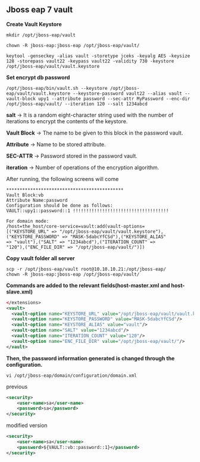 ## Jboss eap 7 vault


**Create Vault Keystore**
```
mkdir /opt/jboss-eap/vault
```
```
chown -R jboss-eap:jboss-eap /opt/jboss-eap/vault/
```
```
keytool -genseckey -alias vault -storetype jceks -keyalg AES -keysize 128 -storepass vault22 -keypass vault22 -validity 730 -keystore /opt/jboss-eap/vault/vault.keystore
```
**Set encrypt db password**
```
/opt/jboss-eap/bin/vault.sh --keystore /opt/jboss-eap/vault/vault.keystore --keystore-password vault22 --alias vault --vault-block upy1 --attribute password --sec-attr MyPassword --enc-dir /opt/jboss-eap/vault/ --iteration 120 --salt 1234abcd
```
**salt**               -> It is a random eight-character string used with the number of iterations to encrypt the contents of the keystore.

**Vault Block**  -> The name to be given to this block in the password vault.

**Attribute**     -> Name to be stored attribute.

**SEC-ATTR**  -> Password stored in the password vault.

**iteration**   -> Number of operations of the encryption algorithm.

After running, the following screens will come
```
********************************************
Vault Block:vb
Attribute Name:password
Configuration should be done as follows:
VAULT::upy1::password::1 !!!!!!!!!!!!!!!!!!!!!!!!!!!!!!!!!!!!

For domain mode:
/host=the_host/core-service=vault:add(vault-options=
[("KEYSTORE_URL" => "/opt/jboss-eap/vault/vault.keystore"),
("KEYSTORE_PASSWORD" => "MASK-5dabcYfCSd"),("KEYSTORE_ALIAS" 
=> "vault"),("SALT" => "1234abcd"),("ITERATION_COUNT" => 
"120"),("ENC_FILE_DIR" => "/opt/jboss-eap/vault/")])
```
**Copy vault folder all server**
```
scp -r /opt/jboss-eap/vault root@10.10.10.21:/opt/jboss-eap/
chown -R jboss-eap:jboss-eap /opt/jboss-eap/vault/
```

**Commands are added to the relevant fields(host-master.xml and host-slave.xml)**
```xml
</extensions>
<vault>
  <vault-option name="KEYSTORE_URL" value="/opt/jboss-eap/vault/vault.keystore"/>
  <vault-option name="KEYSTORE_PASSWORD" value="MASK-5dabcYfCSd"/>
  <vault-option name="KEYSTORE_ALIAS" value="vault"/>
  <vault-option name="SALT" value="1234abcd"/>
  <vault-option name="ITERATION_COUNT" value="120"/>
  <vault-option name="ENC_FILE_DIR" value="/opt/jboss-eap/vault/"/>
</vault>
```
**Then, the password information generated is changed through the configuration.**
```
vi /opt/jboss-eap/domain/configuration/domain.xml
```
previous
```xml
<security>
    <user-name>sa</user-name>
    <password>sa</password>
</security>
```
modified version
```xml
<security>
    <user-name>sa</user-name>
    <password>${VAULT::vb::password::1}</password>
</security>
```
